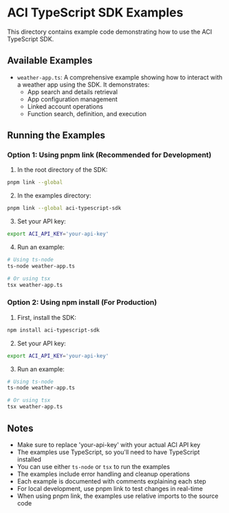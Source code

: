 # ACI TypeScript SDK Examples

This directory contains example code demonstrating how to use the ACI TypeScript SDK.

## Available Examples

- `weather-app.ts`: A comprehensive example showing how to interact with a weather app using the SDK. It demonstrates:
  - App search and details retrieval
  - App configuration management
  - Linked account operations
  - Function search, definition, and execution

## Running the Examples

### Option 1: Using pnpm link (Recommended for Development)

1. In the root directory of the SDK:
```bash
pnpm link --global
```

2. In the examples directory:
```bash
pnpm link --global aci-typescript-sdk
```

3. Set your API key:
```bash
export ACI_API_KEY='your-api-key'
```

4. Run an example:
```bash
# Using ts-node
ts-node weather-app.ts

# Or using tsx
tsx weather-app.ts
```

### Option 2: Using npm install (For Production)

1. First, install the SDK:
```bash
npm install aci-typescript-sdk
```

2. Set your API key:
```bash
export ACI_API_KEY='your-api-key'
```

3. Run an example:
```bash
# Using ts-node
ts-node weather-app.ts

# Or using tsx
tsx weather-app.ts
```

## Notes

- Make sure to replace 'your-api-key' with your actual ACI API key
- The examples use TypeScript, so you'll need to have TypeScript installed
- You can use either `ts-node` or `tsx` to run the examples
- The examples include error handling and cleanup operations
- Each example is documented with comments explaining each step
- For local development, use pnpm link to test changes in real-time
- When using pnpm link, the examples use relative imports to the source code 